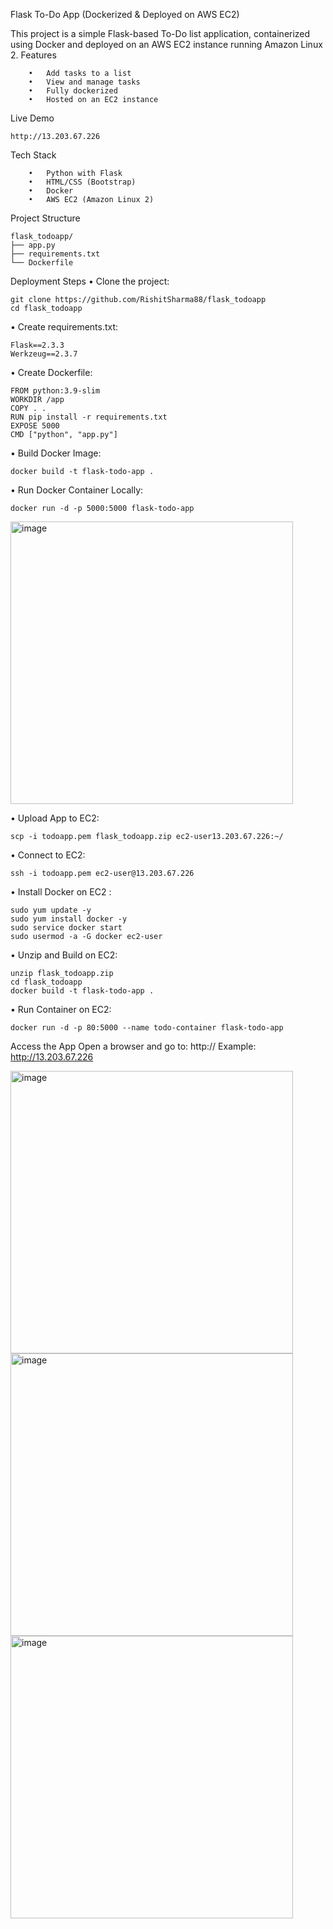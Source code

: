 Flask To-Do App (Dockerized & Deployed on AWS EC2)

This project is a simple Flask-based To-Do list application, containerized using Docker and deployed on an AWS EC2 instance running Amazon Linux 2.
Features

        •	Add tasks to a list
        •	View and manage tasks
        •	Fully dockerized
        •	Hosted on an EC2 instance
Live Demo

    http://13.203.67.226
    
Tech Stack

        •	Python with Flask
        •	HTML/CSS (Bootstrap)
        •	Docker
        •	AWS EC2 (Amazon Linux 2)
 Project Structure
 
	flask_todoapp/
	├── app.py
	├── requirements.txt
	└── Dockerfile

 Deployment Steps
•	Clone the project:

    git clone https://github.com/RishitSharma88/flask_todoapp
    cd flask_todoapp

•	Create requirements.txt:

    Flask==2.3.3
    Werkzeug==2.3.7

•	Create Dockerfile:

    FROM python:3.9-slim
    WORKDIR /app
    COPY . .
    RUN pip install -r requirements.txt
    EXPOSE 5000
    CMD ["python", "app.py"]

•	Build Docker Image:

    docker build -t flask-todo-app .

•	Run Docker Container Locally:

    docker run -d -p 5000:5000 flask-todo-app
  <img width="452" alt="image" src="https://github.com/user-attachments/assets/f40f6fad-2a24-4d51-9e7d-2f3e294b43f6" />


 

•	Upload App to EC2:

    scp -i todoapp.pem flask_todoapp.zip ec2-user13.203.67.226:~/

•	Connect to EC2:

    ssh -i todoapp.pem ec2-user@13.203.67.226

•	Install Docker on EC2 :

    sudo yum update -y
    sudo yum install docker -y
    sudo service docker start
    sudo usermod -a -G docker ec2-user

•	Unzip and Build on EC2:

    unzip flask_todoapp.zip
    cd flask_todoapp
    docker build -t flask-todo-app .

•	Run Container on EC2:

    docker run -d -p 80:5000 --name todo-container flask-todo-app


Access the App
  Open a browser and go to:
  http://<your-ec2-public-ip>
  Example: http://13.203.67.226
   
<img width="452" alt="image" src="https://github.com/user-attachments/assets/965f8255-57e3-4fcb-bf26-06c878f6bf1c" />
<img width="452" alt="image" src="https://github.com/user-attachments/assets/808040f5-a5a4-48a9-b124-a1aeaa44aa35" />
<img width="452" alt="image" src="https://github.com/user-attachments/assets/8e0c4b01-8620-444c-bbcd-8caa09d4162c" />




